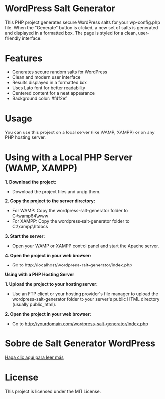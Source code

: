 # WordPress Salt Generator

This PHP project generates secure WordPress salts for your wp-config.php file. When the "Generate" button is clicked, a new set of salts is generated and displayed in a formatted box. The page is styled for a clean, user-friendly interface.

# Features

- Generates secure random salts for WordPress
- Clean and modern user interface
- Results displayed in a formatted box
- Uses Lato font for better readability
- Centered content for a neat appearance
- Background color: #f4f2ef

# Usage

You can use this project on a local server (like WAMP, XAMPP) or on any PHP hosting server.

# Using with a Local PHP Server (WAMP, XAMPP)

**1. Download the project:**

- Download the project files and unzip them.

**2. Copy the project to the server directory:**

- For WAMP: Copy the wordpress-salt-generator folder to C:\wamp64\www
- For XAMPP: Copy the wordpress-salt-generator folder to C:\xampp\htdocs

**3. Start the server:**

- Open your WAMP or XAMPP control panel and start the Apache server.

**4. Open the project in your web browser:**

- Go to http://localhost/wordpress-salt-generator/index.php

**Using with a PHP Hosting Server**

**1. Upload the project to your hosting server:**

- Use an FTP client or your hosting provider's file manager to upload the wordpress-salt-generator folder to your server's public HTML directory (usually public_html).

**2. Open the project in your web browser:**

- Go to http://yourdomain.com/wordpress-salt-generator/index.php

# Sobre de Salt Generator WordPress

[Haga clic aquí para leer más](https://caferkara.com.tr/projects/wordpress-salt-generator-features-and-changelogs/sobre-de-salt-generator-wordpress/#post-7)

# License

This project is licensed under the MIT License.
